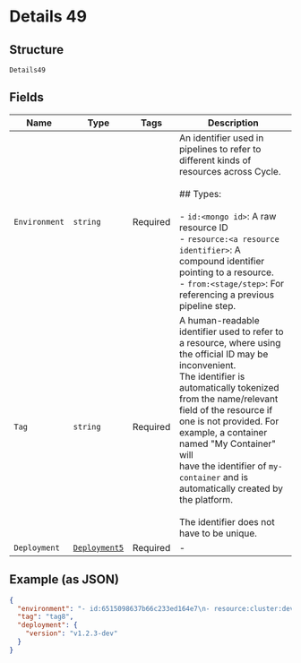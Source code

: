 
# Details 49

## Structure

`Details49`

## Fields

| Name | Type | Tags | Description |
|  --- | --- | --- | --- |
| `Environment` | `string` | Required | An identifier used in pipelines to refer to different kinds of resources across Cycle.<br><br>## Types:<br><br>- `id:<mongo id>`: A raw resource ID<br>- `resource:<a resource identifier>`: A compound identifier pointing to a resource.<br>- `from:<stage/step>`: For referencing a previous pipeline step. |
| `Tag` | `string` | Required | A human-readable identifier used to refer to a resource, where using the official ID may be inconvenient.<br>The identifier is automatically tokenized from the name/relevant field of the resource if one is not provided. For example, a container named "My Container" will<br>have the identifier of `my-container` and is automatically created by the platform.<br><br>The identifier does not have to be unique. |
| `Deployment` | [`Deployment5`](../../doc/models/deployment-5.md) | Required | - |

## Example (as JSON)

```json
{
  "environment": "- id:6515098637b66c233ed164e7\n- resource:cluster:dev,env:demo,container:api\n- from:/image-create\n",
  "tag": "tag8",
  "deployment": {
    "version": "v1.2.3-dev"
  }
}
```

